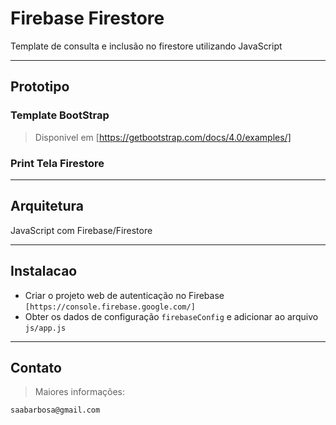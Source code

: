 # Firebase Firestore
Template de consulta e inclusão no firestore utilizando JavaScript

---

## Prototipo

### Template BootStrap

> Disponivel em [https://getbootstrap.com/docs/4.0/examples/]

### Print Tela Firestore



---

## Arquitetura

JavaScript com Firebase/Firestore

---


## Instalacao

- Criar o projeto web de autenticação no Firebase `[https://console.firebase.google.com/]`
- Obter os dados de configuração `firebaseConfig` e adicionar ao arquivo `js/app.js`


---

## Contato

> Maiores informações:

```shell
saabarbosa@gmail.com
```

